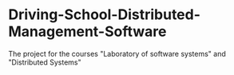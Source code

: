 # Driving-School-Distributed-Management-Software
The project for the courses "Laboratory of software systems" and "Distributed Systems"
